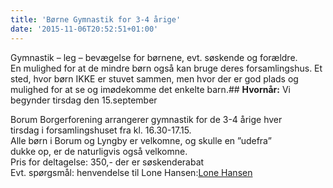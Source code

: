 ```yaml
---
title: 'Børne Gymnastik for 3-4 årige'
date: '2015-11-06T20:52:51+01:00'
---
```


Gymnastik – leg – bevægelse for børnene, evt. søskende og forældre.  
En mulighed for at de mindre børn også kan bruge deres forsamlingshus. Et sted, hvor børn IKKE er stuvet sammen, men hvor der er god plads og mulighed for at se og imødekomme det enkelte barn.## **Hvornår:** Vi begynder tirsdag den 15.september

Borum Borgerforening arrangerer gymnastik for de 3-4 årige hver  
tirsdag i forsamlingshuset fra kl. 16.30-17.15.  
Alle børn i Borum og Lyngby er velkomne, og skulle en ”udefra”  
dukke op, er de naturligvis også velkomne.  
Pris for deltagelse: 350,- der er søskenderabat  
Evt. spørgsmål: henvendelse til Lone Hansen:[Lone Hansen]()